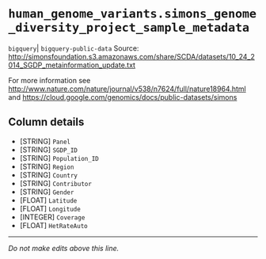 # `human_genome_variants.simons_genome_diversity_project_sample_metadata`
`bigquery`| `bigquery-public-data`
Source:
http://simonsfoundation.s3.amazonaws.com/share/SCDA/datasets/10_24_2014_SGDP_metainformation_update.txt

For more information see http://www.nature.com/nature/journal/v538/n7624/full/nature18964.html and https://cloud.google.com/genomics/docs/public-datasets/simons

## Column details
* [STRING]    `Panel`
* [STRING]    `SGDP_ID`
* [STRING]    `Population_ID`
* [STRING]    `Region`
* [STRING]    `Country`
* [STRING]    `Contributor`
* [STRING]    `Gender`
* [FLOAT]     `Latitude`
* [FLOAT]     `Longitude`
* [INTEGER]   `Coverage`
* [FLOAT]     `HetRateAuto`

-------------------------------------------------------------------------------
*Do not make edits above this line.*

